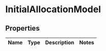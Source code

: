 
# InitialAllocationModel

## Properties
Name | Type | Description | Notes
------------ | ------------- | ------------- | -------------



